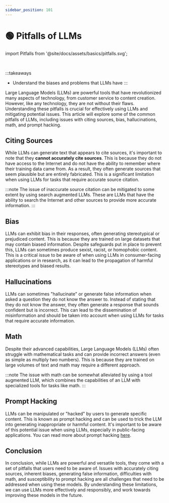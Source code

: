 ```yaml
---
sidebar_position: 101
---
```


# 🟢 Pitfalls of LLMs

import Pitfalls from '@site/docs/assets/basics/pitfalls.svg';

<div style={{textAlign: 'center'}}>
  <Pitfalls style={{width:"100%",height:"300px",verticalAlign:"top"}}/>
</div>
<br/>

:::takeaways
- Understand the biases and problems that LLMs have
:::

Large Language Models (LLMs) are powerful tools that have revolutionized many aspects of technology, from customer service to content creation. However, like any technology, they are not without their flaws. Understanding these pitfalls is crucial for effectively using LLMs and mitigating potential issues. This article will explore some of the common pitfalls of LLMs, including issues with citing sources, bias, hallucinations, math, and prompt hacking.

## Citing Sources

While LLMs can generate text that appears to cite sources, it's important to note that they **cannot accurately cite sources**. This is because they do not have access to the Internet and do not have the ability to remember where their training data came from. As a result, they often generate sources that seem plausible but are entirely fabricated. This is a significant limitation when using LLMs for tasks that require accurate source citation.

:::note
The issue of inaccurate source citation can be mitigated to some extent by using search augmented LLMs. These are LLMs that have the ability to search the Internet and other sources to provide more accurate information.
:::

## Bias

LLMs can exhibit bias in their responses, often generating stereotypical or prejudiced content. This is because they are trained on large datasets that may contain biased information. Despite safeguards put in place to prevent this, LLMs can sometimes produce sexist, racist, or homophobic content. This is a critical issue to be aware of when using LLMs in consumer-facing applications or in research, as it can lead to the propagation of harmful stereotypes and biased results.

## Hallucinations

LLMs can sometimes "hallucinate" or generate false information when asked a question they do not know the answer to. Instead of stating that they do not know the answer, they often generate a response that sounds confident but is incorrect. This can lead to the dissemination of misinformation and should be taken into account when using LLMs for tasks that require accurate information.

## Math

Despite their advanced capabilities, Large Language Models (LLMs) often struggle with mathematical tasks and can provide incorrect answers (even as simple as multiply two numbers). This is because they are trained on large volumes of text and math may require a different approach. 

:::note
The issue with math can be somewhat alleviated by using a tool augmented LLM, which combines the capabilities of an LLM with specialized tools for tasks like math.
:::

## Prompt Hacking

LLMs can be manipulated or "hacked" by users to generate specific content. This is known as prompt hacking and can be used to trick the LLM into generating inappropriate or harmful content. It's important to be aware of this potential issue when using LLMs, especially in public-facing applications. You can read more about prompt hacking [here](https://learnprompting.org/docs/category/-prompt-hacking).

## Conclusion

In conclusion, while LLMs are powerful and versatile tools, they come with a set of pitfalls that users need to be aware of. Issues with accurately citing sources, inherent biases, generating false information, difficulties with math, and susceptibility to prompt hacking are all challenges that need to be addressed when using these models. By understanding these limitations, we can use LLMs more effectively and responsibly, and work towards improving these models in the future.
